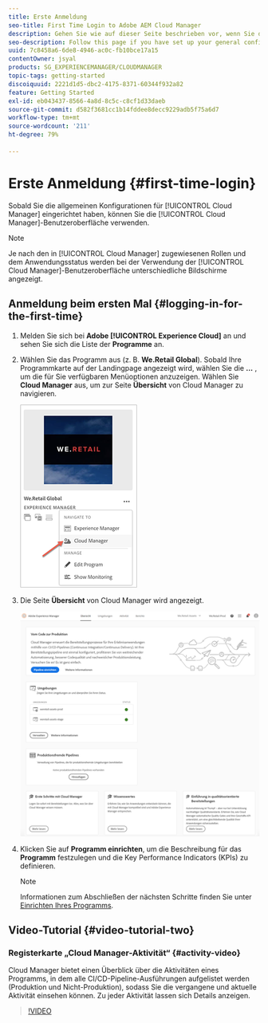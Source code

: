 ```yaml
---
title: Erste Anmeldung
seo-title: First Time Login to Adobe AEM Cloud Manager
description: Gehen Sie wie auf dieser Seite beschrieben vor, wenn Sie die allgemeine Konfiguration eingerichtet haben und für die erste Verwendung von Cloud Manager bereit sind.
seo-description: Follow this page if you have set up your general configurations and you are ready to use Adobe AEM Cloud Manager for the first time.
uuid: 7c8458a6-6de8-4946-ac0c-fb10bce17a15
contentOwner: jsyal
products: SG_EXPERIENCEMANAGER/CLOUDMANAGER
topic-tags: getting-started
discoiquuid: 2221d1d5-dbc2-4175-8371-60344f932a82
feature: Getting Started
exl-id: eb043437-8566-4a8d-8c5c-c8cf1d33daeb
source-git-commit: d582f3681cc1b14fddee8decc9229adb5f75a6d7
workflow-type: tm+mt
source-wordcount: '211'
ht-degree: 79%

---
```


# Erste Anmeldung {#first-time-login}

Sobald Sie die allgemeinen Konfigurationen für [!UICONTROL Cloud Manager] eingerichtet haben, können Sie die [!UICONTROL Cloud Manager]-Benutzeroberfläche verwenden.

>[!NOTE]
>Je nach den in [!UICONTROL Cloud Manager] zugewiesenen Rollen und dem Anwendungsstatus werden bei der Verwendung der [!UICONTROL Cloud Manager]-Benutzeroberfläche unterschiedliche Bildschirme angezeigt.

## Anmeldung beim ersten Mal {#logging-in-for-the-first-time}

1. Melden Sie sich bei **Adobe [!UICONTROL Experience Cloud]** an und sehen Sie sich die Liste der **Programme** an.

1. Wählen Sie das Programm aus (z. B. **We.Retail Global**). Sobald Ihre Programmkarte auf der Landingpage angezeigt wird, wählen Sie die **...** , um die für Sie verfügbaren Menüoptionen anzuzeigen.   Wählen Sie **Cloud Manager** aus, um zur Seite **Übersicht** von Cloud Manager zu navigieren.

   ![](assets/navigate-cm1.png)

1. Die Seite **Übersicht** von Cloud Manager wird angezeigt.

   ![](assets/FirstLogin1.png)

1. Klicken Sie auf **Programm einrichten**, um die Beschreibung für das **Programm** festzulegen und die Key Performance Indicators (KPIs) zu definieren.

   >[!NOTE]
   >
   >Informationen zum Abschließen der nächsten Schritte finden Sie unter [Einrichten Ihres Programms](https://helpx.adobe.com/de/experience-manager/cloud-manager/using/setting-up-program.html).

## Video-Tutorial {#video-tutorial-two}

### Registerkarte „Cloud Manager-Aktivität“  {#activity-video}

Cloud Manager bietet einen Überblick über die Aktivitäten eines Programms, in dem alle CI/CD-Pipeline-Ausführungen aufgelistet werden (Produktion und Nicht-Produktion), sodass Sie die vergangene und aktuelle Aktivität einsehen können. Zu jeder Aktivität lassen sich Details anzeigen.

>[!VIDEO](https://video.tv.adobe.com/v/26313/)
